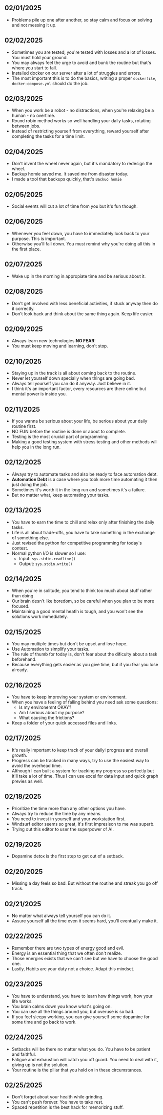 ## 02/01/2025
- Problems pile up one after another, so stay calm and focus on solving and not messing it up.

## 02/02/2025
- Sometimes you are tested, you're tested with losses and a lot of losses. You must hold your ground.
- You may always feel the urge to avoid and bunk the routine but that's where you start to fall.
- Installed docker on our server after a lot of struggles and errors.
- The most important this is to do the basics, writing a proper `dockerfile`, `docker-compose.yml` should do the job. 

## 02/03/2025
- When you work be a robot - no distractions, when you're relaxing be a human - no overtime.
- Round robin method works so well handling your daily tasks, rotating between jobs.
- Instead of restricting yourself from everything, reward yourself after completing the tasks for a time limit.

## 02/04/2025
- Don't invent the wheel never again, but it's mandatory to redesign the wheel.
- Backup homie saved me. It saved me from disaster today.
- I made a tool that backups quickly, that's `Backuo homie`

## 02/05/2025
- Social events will cut a lot of time from you but it's fun though. 

## 02/06/2025
- Whenever you feel down, you have to immediately look back to your purpose. This is important.
- Otherwise you'll fall down. You must remind why you're doing all this in the first place. 

## 02/07/2025
- Wake up in the morning in appropiate time and be serious about it.

## 02/08/2025
- Don't get involved with less beneficial activities, if stuck anyway then do it correctly.
- Don't look back and think about the same thing again. Keep life easier.

## 02/09/2025
- Always learn new technologies **NO FEAR**!
- You must keep moving and learning, don't stop.

## 02/10/2025
- Staying up in the track is all about coming back to the routine.
- Never let yourself down specially when things are going bad.
- Always tell yourself you can do it anyway. Just believe in it.
- I think it's an important factor, every resources are there online but mental power is inside you.

## 02/11/2025
- If you wanna be serious about your life, be serious about your daily routine first.
- NO FUN before the routine is done or about to complete.
- Testing is the most crucial part of programming.
- Making a good testing system with stress testing and other methods will help you in the long run.

## 02/12/2025
- Always try to automate tasks and also be ready to face automation debt.
- **Automation Debt** is a case where you took more time automating it then just doing the job.
- Sometimes it's worth it in the long run and sometimes it's a failure.
- But no matter what, keep automating your tasks.

## 02/13/2025
- You have to earn the time to chill and relax only after finishing the daily tasks.
- Life is all about trade-offs, you have to take something in the exchange of something else.
- Just revised the python for competitive programming for today's contest.
- Normal python I/O is slower so I use:
  - Input: `sys.stdin.readline() `
  - Output: `sys.stdin.write() `

## 02/14/2025
- When you're in solitude, you tend to think too much about stuff rather than doing.
- Our brain desn't like boredom, so be careful when you plan to be more focused.
- Maintaining a good mental heatlh is tough, and you won't see the solutions work immediately.

## 02/15/2025
- You may multiple times but don't be upset and lose hope.
- Use Automation to simplify your tasks.
- The rule of thumb for today is, don't fear about the dificulty about a task beforehand.
- Because everything gets easier as you give time, but if you fear you lose already. 

## 02/16/2025
- You have to keep improving your system or environment.
- When you have a feeling of falling behind you need ask some questions:
  - Is my environemnt OKAY?
  - Am I serious about my purpose?
  - What causing the frictions?
- Keep a folder of your quick accessed files and links.

## 02/17/2025
- It's really important to keep track of your dailyl progress and overall growth.
- Progress can be tracked in many ways, try to use the easiest way to avoid the overhead time.
- Although I can built a system for tracking my progress so perfectly but it'll take a lot of time. Thus I can use excel for data input and quick graph previes as well. 

## 02/18/2025
- Prioritize the time more than any other options you have.
- Always try to reduce the time by any means.
- You need to invest in yourself and your workstation first.
- Windsurf editor seems so great, it's first impresison to me was superb.
- Trying out this editor to user the superpower of AI.

## 02/19/2025
- Dopamine detox is the first step to get out of a setback.

## 02/20/2025
- Missing a day feels so bad. But without the routine and streak you go off track. 

## 02/21/2025
- No matter what always tell yourself you can do it.
- Assure yourself all the time even it seems hard, you'll eventually make it.

## 02/22/2025
- Remember there are two types of energy good and evil.
- Energy is an essential thing that we often don't realize.
- Those energies exists that we can't see but we have to choose the good one.
- Lastly, Habits are your duty not a choice. Adapt this mindset.

## 02/23/2025
- You have to understand, you have to learn how things work, how your life works.
- You brain calms down you know what's going on.
- You can use all the things around you, but overuse is so bad.
- If you feel sleepy working, you can give yourself some dopamine for some time and go back to work.

## 02/24/2025
- Setbacks will be there no matter what you do. You have to be patient and faithful.
- Fatigue and exhaustion will catch you off guard. You need to deal with it, giving up is not the solution.
- Your routine is the pillar that you hold on in these circumstances.

## 02/25/2025
- Don't forget about your health while grinding.
- You can't push forever. You have to take rest.
- Spaced repetition is the best hack for memorizing stuff. 